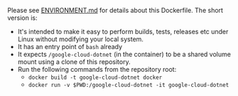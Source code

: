 Please see [ENVIRONMENT.md](../ENVIRONMENT.md) for details about
this Dockerfile. The short version is:

- It's intended to make it easy to perform builds, tests, releases
  etc under Linux without modifying your local system.
- It has an entry point of `bash` already
- It expects `/google-cloud-dotnet` (in the container) to be a shared volume mount
  using a clone of this repository.
- Run the following commands from the repository root:
  - `docker build -t google-cloud-dotnet docker`
  - `docker run -v $PWD:/google-cloud-dotnet -it google-cloud-dotnet`
